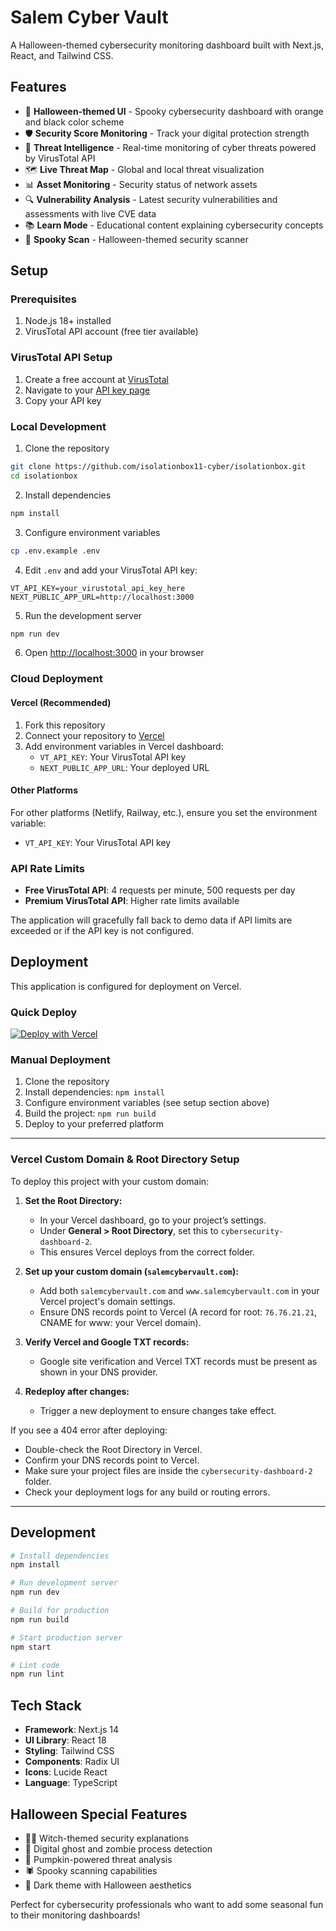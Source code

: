 # Salem Cyber Vault

A Halloween-themed cybersecurity monitoring dashboard built with Next.js, React, and Tailwind CSS.

## Features

- 🎃 **Halloween-themed UI** - Spooky cybersecurity dashboard with orange and black color scheme
- 🛡️ **Security Score Monitoring** - Track your digital protection strength
- 👻 **Threat Intelligence** - Real-time monitoring of cyber threats powered by VirusTotal API
- 🗺️ **Live Threat Map** - Global and local threat visualization  
- 📊 **Asset Monitoring** - Security status of network assets
- 🔍 **Vulnerability Analysis** - Latest security vulnerabilities and assessments with live CVE data
- 📚 **Learn Mode** - Educational content explaining cybersecurity concepts
- 🔮 **Spooky Scan** - Halloween-themed security scanner

## Setup

### Prerequisites

1. Node.js 18+ installed
2. VirusTotal API account (free tier available)

### VirusTotal API Setup

1. Create a free account at [VirusTotal](https://www.virustotal.com/gui/join-us)
2. Navigate to your [API key page](https://www.virustotal.com/gui/my-apikey)
3. Copy your API key

### Local Development

1. Clone the repository
```bash
git clone https://github.com/isolationbox11-cyber/isolationbox.git
cd isolationbox
```

2. Install dependencies
```bash
npm install
```

3. Configure environment variables
```bash
cp .env.example .env
```

4. Edit `.env` and add your VirusTotal API key:
```
VT_API_KEY=your_virustotal_api_key_here
NEXT_PUBLIC_APP_URL=http://localhost:3000
```

5. Run the development server
```bash
npm run dev
```

6. Open [http://localhost:3000](http://localhost:3000) in your browser

### Cloud Deployment

#### Vercel (Recommended)

1. Fork this repository
2. Connect your repository to [Vercel](https://vercel.com)
3. Add environment variables in Vercel dashboard:
   - `VT_API_KEY`: Your VirusTotal API key
   - `NEXT_PUBLIC_APP_URL`: Your deployed URL

#### Other Platforms

For other platforms (Netlify, Railway, etc.), ensure you set the environment variable:
- `VT_API_KEY`: Your VirusTotal API key

### API Rate Limits

- **Free VirusTotal API**: 4 requests per minute, 500 requests per day
- **Premium VirusTotal API**: Higher rate limits available

The application will gracefully fall back to demo data if API limits are exceeded or if the API key is not configured.

## Deployment

This application is configured for deployment on Vercel.

### Quick Deploy

[![Deploy with Vercel](https://vercel.com/button)](https://vercel.com/new/clone?repository-url=https://github.com/isolationbox11-cyber/isolationbox)

### Manual Deployment

1. Clone the repository
2. Install dependencies: `npm install`
3. Configure environment variables (see setup section above)
4. Build the project: `npm run build`
5. Deploy to your preferred platform

---

### Vercel Custom Domain & Root Directory Setup

To deploy this project with your custom domain:

1. **Set the Root Directory:**
   - In your Vercel dashboard, go to your project’s settings.
   - Under **General > Root Directory**, set this to `cybersecurity-dashboard-2`.
   - This ensures Vercel deploys from the correct folder.

2. **Set up your custom domain (`salemcybervault.com`):**
   - Add both `salemcybervault.com` and `www.salemcybervault.com` in your Vercel project's domain settings.
   - Ensure DNS records point to Vercel (A record for root: `76.76.21.21`, CNAME for www: your Vercel domain).

3. **Verify Vercel and Google TXT records:**
   - Google site verification and Vercel TXT records must be present as shown in your DNS provider.

4. **Redeploy after changes:**
   - Trigger a new deployment to ensure changes take effect.

If you see a 404 error after deploying:
- Double-check the Root Directory in Vercel.
- Confirm your DNS records point to Vercel.
- Make sure your project files are inside the `cybersecurity-dashboard-2` folder.
- Check your deployment logs for any build or routing errors.

---

## Development

```bash
# Install dependencies
npm install

# Run development server
npm run dev

# Build for production
npm run build

# Start production server
npm start

# Lint code
npm run lint
```

## Tech Stack

- **Framework**: Next.js 14
- **UI Library**: React 18
- **Styling**: Tailwind CSS
- **Components**: Radix UI
- **Icons**: Lucide React
- **Language**: TypeScript

## Halloween Special Features

- 🧙‍♀️ Witch-themed security explanations
- 👻 Digital ghost and zombie process detection
- 🎃 Pumpkin-powered threat analysis
- 🕷️ Spooky scanning capabilities
- 🦇 Dark theme with Halloween aesthetics

Perfect for cybersecurity professionals who want to add some seasonal fun to their monitoring dashboards!